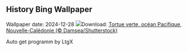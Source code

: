 ## History Bing Wallpaper
Wallpaper date: 2024-12-28
![](https://www.bing.com/th?id=OHR.CoralTurtle_FR-FR9548465819_UHD.jpg&w=1000)Download: [Tortue verte, océan Pacifique, Nouvelle-Calédonie (© Damsea/Shutterstock)](https://www.bing.com/th?id=OHR.CoralTurtle_FR-FR9548465819_UHD.jpg)

Auto get programm by LtgX
